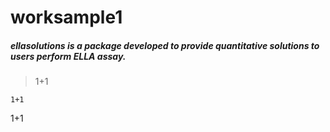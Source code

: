 # worksample1
##### **ellasolutions** is a package developed to provide quantitative solutions to users perform ELLA assay. 
> 1+1

```{r}
1+1
```
1+1

